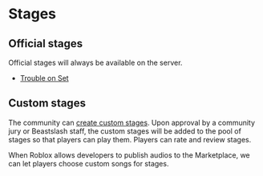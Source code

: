 # Stages
## Official stages
Official stages will always be available on the server. 

* [Trouble on Set](./official-stages/trouble-on-set.md)

## Custom stages
The community can [create custom stages](./stage-maker.md). Upon approval by a community jury or Beastslash staff, the custom stages will be added to the pool of stages so that players can play them. Players can rate and review stages.

When Roblox allows developers to publish audios to the Marketplace, we can let players choose custom songs for stages. 
